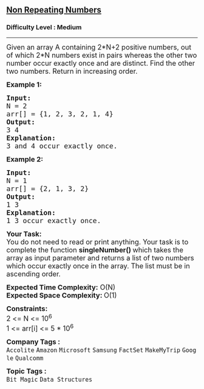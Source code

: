 <h2><a href="https://www.geeksforgeeks.org/problems/finding-the-numbers0215/1?page=11&sortBy=submissions">Non Repeating Numbers</a></h2><h3>Difficulty Level : Medium</h3><hr><div class="problems_problem_content__Xm_eO"><p><span style="font-size: 18px;">Given an array A containing 2*N+2 positive&nbsp;numbers, out of which 2*N numbers exist in&nbsp;pairs&nbsp;whereas&nbsp;the other two number&nbsp;occur exactly once and are distinct. Find the other two numbers. Return in increasing order.</span></p>
<p><span style="font-size: 18px;"><strong>Example 1:</strong></span></p>
<pre><span style="font-size: 18px;"><strong>Input: 
</strong>N = 2
arr[] = {1, 2, 3, 2, 1, 4}
<strong>Output:
</strong>3 4 
<strong>Explanation:
</strong>3 and 4 occur exactly once.</span>
</pre>
<p><span style="font-size: 18px;"><strong>Example 2:</strong></span></p>
<pre><span style="font-size: 18px;"><strong>Input:
</strong>N = 1
arr[] = {2, 1, 3, 2}
<strong>Output:
</strong>1 3
<strong>Explanation:</strong>
1 3 occur exactly once.</span></pre>
<p><span style="font-size: 18px;"><strong>Your Task:</strong><br>You do not need to read or print anything. Your task is to complete the function&nbsp;<strong>singleNumber()&nbsp;</strong>which takes the array as input parameter and returns a list of two numbers which occur exactly once in the array. The list must be in ascending order.</span></p>
<p><span style="font-size: 18px;"><strong>Expected Time Complexity:</strong>&nbsp;O(N)<br><strong>Expected Space Complexity:&nbsp;</strong>O(1)</span></p>
<p><span style="font-size: 18px;"><strong>Constraints:</strong><br>2 &lt;= N &lt;= 10<sup>6&nbsp;</sup></span><br><span style="font-size: 18px;">1 &lt;= arr[i] &lt;= 5 * 10<sup>6</sup></span></p></div><p><span style=font-size:18px><strong>Company Tags : </strong><br><code>Accolite</code>&nbsp;<code>Amazon</code>&nbsp;<code>Microsoft</code>&nbsp;<code>Samsung</code>&nbsp;<code>FactSet</code>&nbsp;<code>MakeMyTrip</code>&nbsp;<code>Google</code>&nbsp;<code>Qualcomm</code>&nbsp;<br><p><span style=font-size:18px><strong>Topic Tags : </strong><br><code>Bit Magic</code>&nbsp;<code>Data Structures</code>&nbsp;